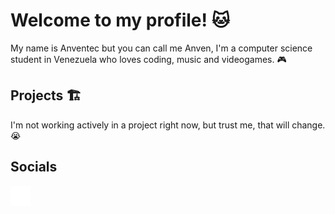 # Welcome to my profile! 🐱

My name is Anventec but you can call me Anven, I'm a computer science student in Venezuela who loves coding, music and videogames. 🎮

## Projects :building_construction:

I'm not working actively in a project right now, but trust me, that will change. :sob:

## Socials 

![small-light-discord](https://raw.githubusercontent.com/CLorant/readme-social-icons/main/small/light/discord.svg)
